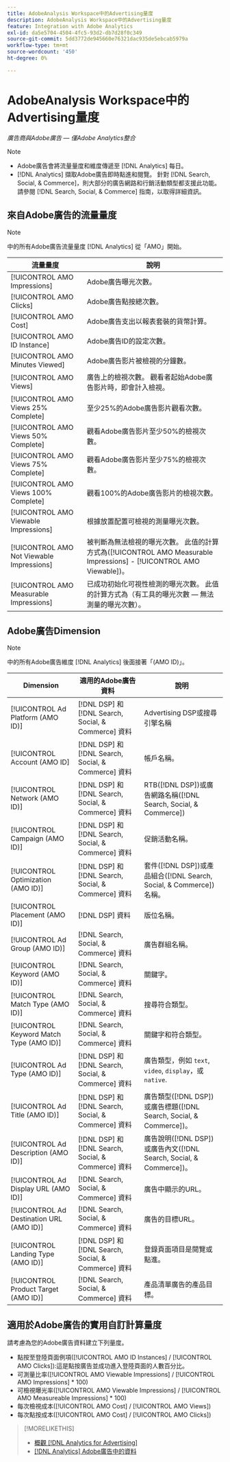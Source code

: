 ```yaml
---
title: AdobeAnalysis Workspace中的Advertising量度
description: AdobeAnalysis Workspace中的Advertising量度
feature: Integration with Adobe Analytics
exl-id: da5e5704-4504-4fc5-93d2-db7d28f0c349
source-git-commit: 5dd3772de945660e76321dac935de5ebcab5979a
workflow-type: tm+mt
source-wordcount: '450'
ht-degree: 0%

---
```


# AdobeAnalysis Workspace中的Advertising量度

*廣告商與Adobe廣告 — 僅Adobe Analytics整合*

>[!NOTE]
>
>* Adobe廣告會將流量量度和維度傳遞至 [!DNL Analytics] 每日。
>* [!DNL Analytics] 擷取Adobe廣告即時點進和閱覽。
   > 針對 [!DNL Search, Social, & Commerce]，則大部分的廣告網路和行銷活動類型都支援此功能。 請參閱 [!DNL Search, Social, & Commerce] 指南，以取得詳細資訊。<!-- add link when that's published in ExL -->


## 來自Adobe廣告的流量量度

>[!NOTE]
>
>中的所有Adobe廣告流量量度 [!DNL Analytics] 從「AMO」開始。

| 流量量度 | 說明 |
| -------------- | ----------- |
| [!UICONTROL AMO Impressions] | Adobe廣告曝光次數。 |
| [!UICONTROL AMO Clicks] | Adobe廣告點按總次數。 |
| [!UICONTROL AMO Cost] | Adobe廣告支出以報表套裝的貨幣計算。 |
| [!UICONTROL AMO ID Instance] | Adobe廣告ID的設定次數。 |
| [!UICONTROL AMO Minutes Viewed] | Adobe廣告影片被檢視的分鐘數。 |
| [!UICONTROL AMO Views] | 廣告上的檢視次數。 觀看者起始Adobe廣告影片時，即會計入檢視。 |
| [!UICONTROL AMO Views 25% Complete] | 至少25%的Adobe廣告影片觀看次數。 |
| [!UICONTROL AMO Views 50% Complete] | 觀看Adobe廣告影片至少50%的檢視次數。 |
| [!UICONTROL AMO Views 75% Complete] | 觀看Adobe廣告影片至少75%的檢視次數。 |
| [!UICONTROL AMO Views 100% Complete] | 觀看100%的Adobe廣告影片的檢視次數。 |
| [!UICONTROL AMO Viewable Impressions] | 根據放置配置可檢視的測量曝光次數。 |
| [!UICONTROL AMO Not Viewable Impressions] | 被判斷為無法檢視的曝光次數。 此值的計算方式為([!UICONTROL AMO Measurable Impressions] - [!UICONTROL AMO Viewable])。 |
| [!UICONTROL AMO Measurable Impressions] | 已成功初始化可視性檢測的曝光次數。 此值的計算方式為（有工具的曝光次數 — 無法測量的曝光次數）。 |

## Adobe廣告Dimension

>[!NOTE]
>
>中的所有Adobe廣告維度 [!DNL Analytics] 後面接著「(AMO ID)」。

| Dimension | 適用的Adobe廣告資料 | 說明 |
| ----------- | ---------- | ---------- |
| [!UICONTROL Ad Platform (AMO ID)] | [!DNL DSP] 和 [!DNL Search, Social, & Commerce] 資料 | Advertising DSP或搜尋引擎名稱 |
| [!UICONTROL Account (AMO ID] | [!DNL DSP] 和 [!DNL Search, Social, & Commerce] 資料 | 帳戶名稱。 |
| [!UICONTROL Network (AMO ID)] | [!DNL DSP] 和 [!DNL Search, Social, & Commerce] 資料 | RTB([!DNL DSP])或廣告網路名稱([!DNL Search, Social, & Commerce]) |
| [!UICONTROL Campaign (AMO ID)] | [!DNL DSP] 和 [!DNL Search, Social, & Commerce] 資料 | 促銷活動名稱。 |
| [!UICONTROL Optimization (AMO ID)] | [!DNL DSP] 和 [!DNL Search, Social, & Commerce] 資料 | 套件([!DNL DSP])或產品組合([!DNL Search, Social, & Commerce])名稱。 |
| [!UICONTROL Placement (AMO ID)] | [!DNL DSP] 資料 | 版位名稱。 |
| [!UICONTROL Ad Group (AMO ID)] | [!DNL Search, Social, & Commerce] 資料 | 廣告群組名稱。 |
| [!UICONTROL Keyword (AMO ID)] | [!DNL Search, Social, & Commerce] 資料 | 關鍵字。 |
| [!UICONTROL Match Type (AMO ID)] | [!DNL Search, Social, & Commerce] 資料 | 搜尋符合類型。 |
| [!UICONTROL Keyword Match Type (AMO ID)] | [!DNL Search, Social, & Commerce] 資料 | 關鍵字和符合類型。 |
| [!UICONTROL Ad Type (AMO ID)] | [!DNL DSP] 和 [!DNL Search, Social, & Commerce] 資料 | 廣告類型，例如 `text`, `video`, `display`，或 `native`. |
| [!UICONTROL Ad Title (AMO ID)] | [!DNL DSP] 和 [!DNL Search, Social, & Commerce] 資料 | 廣告類型([!DNL DSP])或廣告標題([!DNL Search, Social, & Commerce])。 |
| [!UICONTROL Ad Description (AMO ID)] | [!DNL DSP] 和 [!DNL Search, Social, & Commerce] 資料 | 廣告說明([!DNL DSP])或廣告內文([!DNL Search, Social, & Commerce])。 |
| [!UICONTROL Ad Display URL (AMO ID)] | [!DNL Search, Social, & Commerce] 資料 | 廣告中顯示的URL。 |
| [!UICONTROL Ad Destination URL (AMO ID)] | [!DNL Search, Social, & Commerce] 資料 | 廣告的目標URL。 |
| [!UICONTROL Landing Type (AMO ID)] | [!DNL DSP] 和 [!DNL Search, Social, & Commerce] 資料 | 登錄頁面項目是閱覽或點進。 |
| [!UICONTROL Product Target (AMO ID)] | [!DNL Search, Social, & Commerce] 資料 | 產品清單廣告的產品目標。 |

## 適用於Adobe廣告的實用自訂計算量度

請考慮為您的Adobe廣告資料建立下列量度。

* 點按至登陸頁面例項([!UICONTROL AMO ID Instances] / [!UICONTROL AMO Clicks]):這是點按廣告並成功進入登陸頁面的人數百分比。
* 可測量比率([!UICONTROL AMO Viewable Impressions] / [!UICONTROL AMO Impressions] * 100)
* 可檢視曝光率([!UICONTROL AMO Viewable Impressions] / [!UICONTROL AMO Measureable Impressions] * 100)
* 每次檢視成本([!UICONTROL AMO Cost] / [!UICONTROL AMO Views])
* 每次點按成本([!UICONTROL AMO Cost] / [!UICONTROL AMO Clicks])

>[!MORELIKETHIS]
>
>* [概觀 [!DNL Analytics for Advertising]](overview.md)
>* [[!DNL Analytics] Adobe廣告中的資料](/help/integrations/analytics/analytics-data-in-advertising.md)

